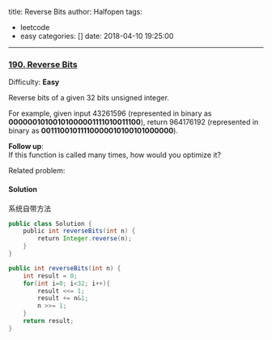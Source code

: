 title: Reverse Bits
author: Halfopen
tags:
  - leetcode
  - easy
categories: []
date: 2018-04-10 19:25:00
---
### [190\. Reverse Bits](https://leetcode.com/problems/reverse-bits/description/)

Difficulty: **Easy**



Reverse bits of a given 32 bits unsigned integer.

For example, given input 43261596 (represented in binary as **00000010100101000001111010011100**), return 964176192 (represented in binary as **00111001011110000010100101000000**).

**Follow up**:  
If this function is called many times, how would you optimize it?

Related problem:



#### Solution



系统自带方法
```java
public class Solution {
    public int reverseBits(int n) {
        return Integer.reverse(n);
    }
}
```

```java
public int reverseBits(int n) {
    int result = 0;
    for(int i=0; i<32; i++){
        result <<= 1;
        result += n&1;
        n >>= 1;
    }
    return result;
}
```